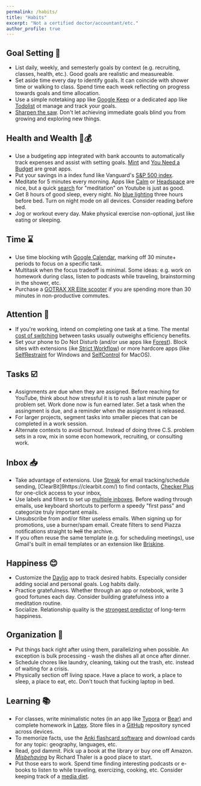 ```yaml
---
permalink: /habits/
title: "Habits"
excerpt: "Not a certified doctor/accountant/etc."
author_profile: true
---
```


## Goal Setting 🎯
- List daily, weekly, and semesterly goals by context (e.g. recruiting, classes, health, etc.). Good goals are realistic and measureable.
- Set aside time every day to identify goals. It can coincide with shower time or walking to class. Spend time each week reflecting on progress towards goals and time allocation.
- Use a simple notetaking app like [Google Keep](https://keep.google.com/) or a dedicated app like [Todolist](https://todoist.com/) ot manage and track your goals.
- [Sharpen the saw](https://www.franklincovey.com/habit-7/). Don't let achieving immediate goals blind you from growing and exploring new things.

## Health and Wealth 🏃💰
- Use a budgeting app integrated with bank accounts to automatically track expenses and assist with setting goals. [Mint](https://mint.intuit.com/) and [You Need a Budget](https://www.youneedabudget.com/) are great apps.
- Put your savings in a index fund like Vanguard's [S&P 500 index](https://investor.vanguard.com/etf/profile/VOO).
- Meditate for 5 minutes every morning. Apps like [Calm](https://www.calm.com/) or [Headspace](https://www.headspace.com/) are nice, but a quick [search](https://www.youtube.com/results?search_query=meditation) for "meditation" on Youtube is just as good.
- Get 8 hours of good sleep, every night. No [blue lighting](https://www.health.harvard.edu/staying-healthy/blue-light-has-a-dark-side) three hours before bed. Turn on night mode on all devices. Consider reading before bed.
- Jog or workout every day. Make physical exercise non-optional, just like eating or sleeping.

## Time ⌛
- Use time blocking wtih [Google Calendar](https://todoist.com/productivity-methods/time-blocking), marking off 30 minute+ periods to focus on a specific task.
- Multitask when the focus tradeoff is minimal. Some ideas: e.g. work on homework during class, listen to podcasts while traveling, brainstorming in the shower, etc.
- Purchase a [GOTRAX XR Elite scooter](https://gotrax.com/products/xr-elite-commuting-electric-scooter) if you are spending more than 30 minutes in non-productive commutes.

## Attention 👀
- If you're working, intend on completing one task at a time. The mental [cost of switching](https://www.apa.org/research/action/multitask) between tasks usually outweighs efficiency benefits.
- Set your phone to Do Not Disturb (and/or use apps like [Forest](https://www.forestapp.cc/)). Block sites with extensions (ike [Strict Workflow](https://chrome.google.com/webstore/detail/strict-workflow/cgmnfnmlficgeijcalkgnnkigkefkbhd?hl=en)) or more hardcore apps (like [SelfRestraint](https://alternativeto.net/software/selfrestraint/about/) for Windows and [SelfControl](http://selfcontrolapp.com/) for MacOS).

## Tasks ☑️
- Assignments are due when they are assigned. Before reaching for YouTube, think about how stressful it is to rush a last minute paper or problem set. Work done now is fun earned later. Set a task when the assingment is due, and a reminder when the assignment is released.
- For larger projects, segment tasks into smaller pieces that can be completed in a work session.
- Alternate contexts to avoid burnout. Instead of doing three C.S. problem sets in a row, mix in some econ homework, recruiting, or consulting work.

## Inbox 📥
- Take advantage of extensions. Use [Streak](https://www.streak.com/) for email tracking/schedule sending, [ClearBit]9https://clearbit.com/) to find contacts, [Checker Plus](https://chrome.google.com/webstore/detail/checker-plus-for-gmail/oeopbcgkkoapgobdbedcemjljbihmemj?hl=en) for one-click access to your inbox, 
- Use labels and filters to set up [multiple inboxes](https://www.groovypost.com/howto/manage-your-gmail-better-with-multiple-inboxes/). Before wading through emails, use keyboard shortcuts to perform a speedy "first pass" and categorize truly important emails.
- Unsubscribe from and/or filter useless emails. When signing up for promotions, use a burner/spam email. Create filters to send Piazza notifications straight to ~~hell~~ the archive.
- If you often reuse the same template (e.g. for scheduling meetings), use Gmail's built in email templates or an extension like [Briskine](https://chrome.google.com/webstore/detail/briskine-email-templates/lmcngpkjkplipamgflhioabnhnopeabf).

## Happiness 😊
- Customize the [Daylio](https://daylio.net/) app to track desired habits. Especially consider adding social and personal goals. Log habits daily.
- Practice gratefulness. Whether through an app or notebook, write 3 good fortunes each day. Consider building gratefulness into a meditation routine.
- Socialize. Relationship quality is the [strongest predictor](https://greatergood.berkeley.edu/article/item/want_to_be_happy_make_your_relationships_exceptional) of long-term happiness. 

## Organization 🧹
- Put things back right after using them, parallelizing when possible. An exception is bulk processing - wash the dishes all at once after dinner.
- Schedule chores like laundry, cleaning, taking out the trash, etc. instead of waiting for a crisis.
- Physically section off living space. Have a place to work, a place to sleep, a place to eat, etc. Don't touch that fucking laptop in bed.

## Learning 📚
- For classes, write minimalistic notes (in an app like [Typora](https://typora.io/) or [Bear](https://bear.app/)) and complete homework in [Latex](https://www.overleaf.com/learn/latex/Learn_LaTeX_in_30_minutes). Store files in a [GitHub](https://github.com/) repository synced across devices.
- To memorize facts, use the [Anki flashcard software](https://apps.ankiweb.net/) and download cards for any topic: geography, languages, etc.
- Read, god dammit. Pick up a book at the library or buy one off Amazon. [*Misbehaving*](https://www.amazon.com/Misbehaving-Behavioral-Economics-Richard-Thaler/dp/039335279X) by Richard Thaler is a good place to start.
- Put those ears to work. Spend time finding interesting podcasts or e-books to listen to while traveling, exercizing, cooking, etc. Consider keeping track of a [media diet](media).